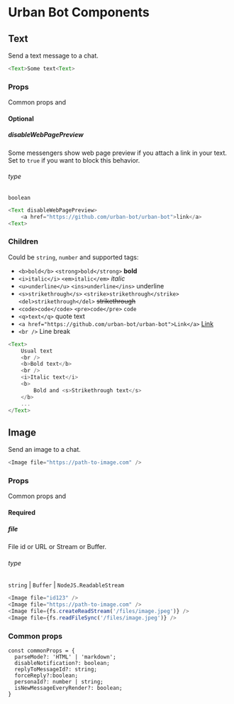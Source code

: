 
# Urban Bot Components  
  
## Text
Send a text message to a chat.
```javascript  
<Text>Some text<Text>  
```  
### Props  
Common props and
#### Optional
##### disableWebPagePreview
Some messengers show web page preview if you attach a link in your text. Set to `true` if you want to block this behavior.
###### type
`boolean`
```javascript
<Text disableWebPagePreview>
    <a href="https://github.com/urban-bot/urban-bot">link</a>
<Text>
```


### Children  
Could be `string`, `number` and supported tags:  
  
* `<b>bold</b>` `<strong>bold</strong>`  **bold**
* `<i>italic</i>` `<em>italic</em>`  *italic*  
* `<u>underline</u>` `<ins>underline</ins>`  underline
* `<s>strikethrough</s>` `<strike>strikethrough</strike>` `<del>strikethrough</del>`   ~~strikethrough~~  
* `<code>code</code>` `<pre>code</pre>` `code`  
* `<q>text</q>`  quote text
* `<a href="https://github.com/urban-bot/urban-bot">Link</a>`  [Link](https://github.com/urban-bot/urban-bot)  
* `<br />`  Line break  

```javascript  
<Text>    
    Usual text    
    <br />    
    <b>Bold text</b>    
    <br />    
    <i>Italic text</i>    
    <b>    
        Bold and <s>Strikethrough text</s>    
    </b>
    ...
</Text>  
```
## Image
Send an image to a chat.
```javascript
<Image file="https://path-to-image.com" />
```  
### Props  
Common props and
#### Required
##### file
File id or URL or Stream or Buffer.
###### type
`string` | `Buffer` | `NodeJS.ReadableStream`
```javascript
<Image file="id123" />
<Image file="https://path-to-image.com" />
<Image file={fs.createReadStream('/files/image.jpeg')} />
<Image file={fs.readFileSync('/files/image.jpeg')} />
```

### Common props  
```
const commonProps = {
  parseMode?: 'HTML' | 'markdown';
  disableNotification?: boolean;
  replyToMessageId?: string;
  forceReply?:boolean;
  personaId?: number | string;
  isNewMessageEveryRender?: boolean;
}


